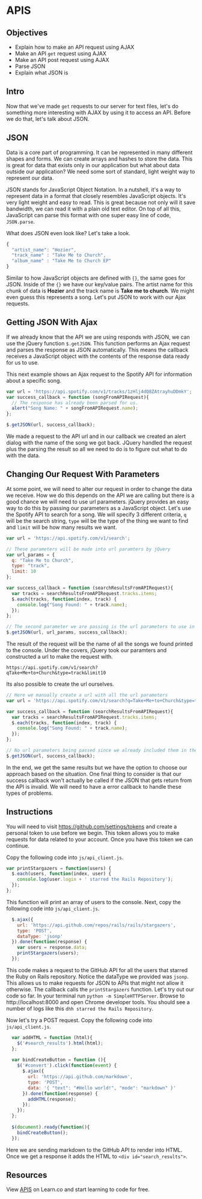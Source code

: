 # APIS

## Objectives 
+ Explain how to make an API request using AJAX
+ Make an API `get` request using AJAX
+ Make an API post request using AJAX
+ Parse JSON
+ Explain what JSON is

## Intro

Now that we've made `get` requests to our server for text files, let's do something more interesting with AJAX by using it to access an API. Before we do that, let's talk about JSON.

## JSON

Data is a core part of programming. It can be represented in many different shapes and forms. We can create arrays and hashes to store the data. This is great for data that exists only in our application but what about data outside our application? We need some sort of standard, light weight way to represent our data.

JSON stands for JavaScript Object Notation. In a nutshell, it's a way to represent data in a format that closely resembles JavaScript objects. It's very light weight and easy to read. This is great because not only will it save bandwidth, we can read it with a plain old text editor. On top of all this, JavaScript can parse this format with one super easy line of code, `JSON.parse`.

What does JSON even look like? Let's take a look.

```js
{
  "artist_name": "Hozier",
  "track_name" : "Take Me to Church",
  "album_name" : "Take Me to Church EP"
}
```
Similar to how JavaScript objects are defined with `{}`, the same goes for JSON. Inside of the `{}` we have our key/value pairs. The artist name for this chunk of data is **Hozier** and the track name is **Take me to church**. We might even guess this represents a song. Let's put JSON to work with our Ajax requests.

## Getting JSON With Ajax
If we already know that the API we are using responds with JSON, we can use the jQuery function `$.getJSON`. This function performs an Ajax request and parses the response as JSON automatically. This means the callback receives a JavaScript object with the contents of the response data ready for us to use.

This next example shows an Ajax request to the Spotify API for information about a specific song.

```js
var url = 'https://api.spotify.com/v1/tracks/1zHlj4dQ8ZAtrayhuDDmkY';
var success_callback = function (songFromAPIRequest){
  // The response has already been parsed for us.
  alert("Song Name: " + songFromAPIRequest.name);
};

$.getJSON(url, success_callback);
```
We made a request to the API url and in our callback we created an alert dialog with the name of the song we got back. JQuery handled the request plus the parsing the result so all we need to do is to figure out what to do with the data.

## Changing Our Request With Parameters
At some point, we will need to alter our request in order to change the data we receive. How we do this depends on the API we are calling but there is a good chance we will need to use url parameters. jQuery provides an easy way to do this by passing our parameters as a JavaScript object. Let's use the Spotify API to search for a song. We will specify 3 different criteria, `q` will be the search string, `type` will be the type of the thing we want to find and `limit` will be how many results we want.

```js
var url = 'https://api.spotify.com/v1/search';

// These parameters will be made into url paramters by jQuery
var url_params = {
  q: "Take Me to Church",
  type: "track",
  limit: 10
};

var success_callback = function (searchResultsFromAPIRequest){
  var tracks = searchResultsFromAPIRequest.tracks.items;
  $.each(tracks, function(index, track) {
    console.log("Song Found: " + track.name);
  });
};

// The second parameter we are passing is the url parameters to use in the request
$.getJSON(url, url_params, success_callback);
```
The result of the request will be the name of all the songs we found printed to the console. Under the covers, jQuery took our paramters and constructed a url to make the request with.

```
https://api.spotify.com/v1/search?qTake+Me+to+Church&type=track&limit10
```

Its also possible to create the url ourselves.

```js
// Here we manually create a url with all the url parameters
var url = 'https://api.spotify.com/v1/search?q=Take+Me+to+Church&type=track&limit=10';

var success_callback = function (searchResultsFromAPIRequest){
  var tracks = searchResultsFromAPIRequest.tracks.items;
  $.each(tracks, function(index, track) {
    console.log("Song Found: " + track.name);
  });
};

// No url parameters being passed since we already included them in the url
$.getJSON(url, success_callback);
```
In the end, we get the same results but we have the option to choose our approach based on the situation. One final thing to consider is that our success callback won't actually be called if the JSON that gets return from the API is invalid. We will need to have a error callback to handle these types of problems.

## Instructions
You will need to visit https://github.com/settings/tokens and create a personal token to use before we begin. This token allows you to make requests for data related to your account. Once you have this token we can continue.

Copy the following code into `js/api_client.js`.
```js
var printStargazers = function(users) {
  $.each(users, function(index, user) {
    console.log(user.login + ' starred the Rails Repository');
  });
};
```

This function will print an array of users to the console. Next, copy the following code into `js/api_client.js`.

```js
  $.ajax({
    url: 'https://api.github.com/repos/rails/rails/stargazers',
    type: 'POST',
    dataType: 'jsonp'
  }).done(function(response) {
    var users = response.data;
    printStargazers(users);
  });
```
This code makes a request to the GitHub API for all the users that starred the Ruby on Rails repository. Notice the dataType we provided was `jsonp`. This allows us to make requests for JSON to APIs that might not allow it otherwise. The callback calls the `printStargazers` function. Let's try out our code so far. In your terminal run `python -m SimpleHTTPServer`. Browse to http://localhost:8000 and open Chrome developer tools. You should see a number of logs like this `dhh starred the Rails Repository`.

Now let's try a POST request. Copy the following code into `js/api_client.js`. 

```js
  var addHTML = function (html){
    $('#search_results').html(html);
  };
  
  var bindCreateButton = function (){
    $('#convert').click(function(event) {
      $.ajax({
        url: 'https://api.github.com/markdown',
        type: 'POST',
        data: '{ "text": "#Hello world!", "mode": "markdown" }'
      }).done(function(response) {
        addHTML(response);
      });
    });
  };
  
  $(document).ready(function(){
    bindCreateButton();
  });
```
Here we are sending markdown to the GitHub API to render into HTML. Once we get a response it adds the HTML to `<div id="search_results">`.

## Resources

<p data-visibility='hidden'>View <a href='https://learn.co/lessons/js-apis-readme' title='APIS'>APIS</a> on Learn.co and start learning to code for free.</p>
